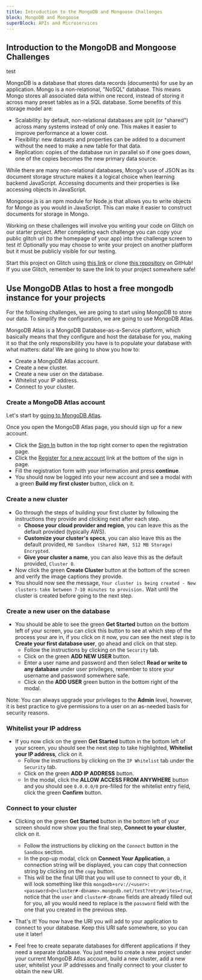 ```yaml
---
title: Introduction to the MongoDB and Mongoose Challenges
block: MongoDB and Mongoose
superBlock: APIs and Microservices
---
```

## Introduction to the MongoDB and Mongoose Challenges

test

MongoDB is a database that stores data records (documents) for use by an application. Mongo is a non-relational, "NoSQL" database. This means Mongo stores all associated data within one record, instead of storing it across many preset tables as in a SQL database. Some benefits of this storage model are:

- Scalability: by default, non-relational databases are split (or "shared") across many systems instead of only one. This makes it easier to improve performance at a lower cost.
- Flexibility: new datasets and properties can be added to a document without the need to make a new table for that data.
- Replication: copies of the database run in parallel so if one goes down, one of the copies becomes the new primary data source.

While there are many non-relational databases, Mongo's use of JSON as its document storage structure makes it a logical choice when learning backend JavaScript. Accessing documents and their properties is like accessing objects in JavaScript.

Mongoose.js is an npm module for Node.js that allows you to write objects for Mongo as you would in JavaScript. This can make it easier to construct documents for storage in Mongo.

Working on these challenges will involve you writing your code on Glitch on our starter project. After completing each challenge you can copy your public glitch url (to the homepage of your app) into the challenge screen to test it! Optionally you may choose to write your project on another platform but it must be publicly visible for our testing.

Start this project on Glitch using [this link](https://glitch.com/edit/#!/remix/clone-from-repo?REPO_URL=https://github.com/freeCodeCamp/boilerplate-mongomongoose/) or clone [this repository](https://github.com/freeCodeCamp/boilerplate-mongomongoose/) on GitHub! If you use Glitch, remember to save the link to your project somewhere safe!

## Use MongoDB Atlas to host a free mongodb instance for your projects

For the following challenges, we are going to start using MongoDB to store our data. To simplify the configuration, we are going to use MongoDB Atlas.

MongoDB Atlas is a MongoDB Database-as-a-Service platform, which basically means that they configure and host the database for you, making it so that the only responsibility you have is to populate your database with what matters: data!
We are going to show you how to:

- Create a MongoDB Atlas account.
- Create a new cluster.
- Create a new user on the database.
- Whitelist your IP address.
- Connect to your cluster.

### Create a MongoDB Atlas account

Let's start by <a href='https://www.mongodb.com/cloud/atlas' target='_blank' rel='no-follow'>going to MongoDB Atlas</a>.

Once you open the MongoDB Atlas page, you should sign up for a new account.

- Click the <a href='https://cloud.mongodb.com/user#/atlas/login' target='_blank' rel='no-follow'>Sign In</a> button in the top right corner to open the registration page.
- Click the <a href='https://cloud.mongodb.com/user#/atlas/register/accountProfile' target='_blank' rel='no-follow'>Register for a new account</a> link at the bottom of the sign in page.
- Fill the registration form with your information and press **continue**.
- You should now be logged into your new account and see a modal with a green **Build my first cluster** button, click on it.

### Create a new cluster

- Go through the steps of building your first cluster by following the instructions they provide and clicking next after each step.
  - **Choose your cloud provider and region**, you can leave this as the default provided (typically AWS).
  - **Customize your cluster's specs**, you can also leave this as the default provided, `M0 Sandbox (Shared RAM, 512 MB Storage) Encrypted`.
  - **Give your cluster a name**, you can also leave this as the default provided, `Cluster 0`.
- Now click the green **Create Cluster** button at the bottom of the screen and verify the image captions they provide. 
- You should now see the message, `Your cluster is being created -
New clusters take between 7-10 minutes to provision.` Wait until the cluster is created before going to the next step.

### Create a new user on the database

- You should be able to see the green **Get Started** button on the bottom left of your screen, you can click this button to see at which step of the process your are in, if you click on it now, you can see the next step is to **Create your first database user**, go ahead and click on that step.
  - Follow the instructions by clicking on the `Security` tab.
  - Click on the green **ADD NEW USER** button.
  - Enter a user name and password and then select **Read or write to any database** under user privileges, remember to store your username and password somewhere safe.
  - Click on the **ADD USER** green button in the bottom right of the modal.
    
Note: You can always upgrade your privileges to the **Admin** level, however, it is best practice to give permissions to a user on an as-needed basis for security reasons.

### Whitelist your IP address

- If you now click on the green **Get Started** button in the bottom left of your screen, you should see the next step to take highlighted, **Whitelist your IP address**, click on it.
  - Follow the instructions by clicking on the `IP Whitelist` tab under the `Security` tab.
  - Click on the green **ADD IP ADDRESS** button.
  - In the modal, click the **ALLOW ACCESS FROM ANYWHERE** button and you should see `0.0.0.0/0` pre-filled for the whitelist entry field, click the green **Confirm** button.

### Connect to your cluster

- Clicking on the green **Get Started** button in the bottom left of your screen should now show you the final step, **Connect to your cluster**, click on it.
  - Follow the instructions by clicking on the `Connect` button in the `Sandbox` section.
  - In the pop-up modal, click on **Connect Your Application**, a connection string will be displayed, you can copy that connection string by clicking on the `copy` button.
  - This will be the final URI that you will use to connect to your db, it will look something like this `mongodb+srv://<user>:<password>@<cluster#-dbname>.mongodb.net/test?retryWrites=true`, notice that the `user` and `cluster#-dbname` fields are already filled out for you, all you would need to replace is the `password` field with the one that you created in the previous step. 

- That's it! You now have the URI you will add to your application to connect to your database. Keep this URI safe somewhere, so you can use it later!
- Feel free to create separate databases for different applications if they need a separate database. You just need to create a new project under your current MongoDB Atlas account, build a new cluster, add a new user, whitelist your IP addresses and finally connect to your cluster to obtain the new URI.
